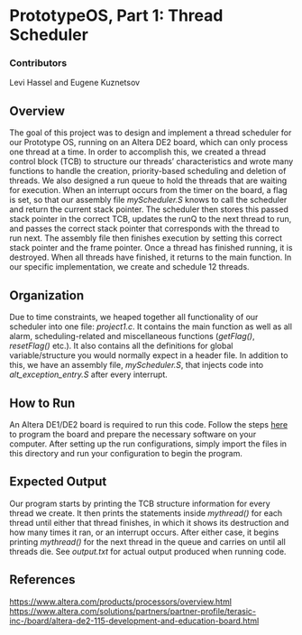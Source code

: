 # PrototypeOS, Part 1: Thread Scheduler

### Contributors
Levi Hassel and Eugene Kuznetsov

## Overview
The goal of this project was to design and implement a thread scheduler for our Prototype OS, running on an Altera DE2 board, which can only process one thread at a time. In order to accomplish this, we created a thread control block (TCB) to structure our threads’ characteristics and wrote many functions to handle the creation, priority-based scheduling and deletion of threads. We also designed a run queue to hold the threads that are waiting for execution.
When an interrupt occurs from the timer on the board, a flag is set, so that our assembly file *myScheduler.S* knows to call the scheduler and return the current stack pointer. The scheduler then stores this passed stack pointer in the correct TCB, updates the runQ to the next thread to run, and passes the correct stack pointer that corresponds with the thread to run next. The assembly file then finishes execution by setting this correct stack pointer and the frame pointer. Once a thread has finished running, it is destroyed. When all threads have finished, it returns to the main function. In our specific implementation, we create and schedule 12 threads.

## Organization
Due to time constraints, we heaped together all functionality of our scheduler into one file: *project1.c*. It contains the main function as well as all alarm, scheduling-related and miscellaneous functions (*getFlag()*, *resetFlag()* etc.). It also contains all the definitions for global variable/structure you would normally expect in a header file. In addition to this, we have an assembly file, *myScheduler.S*, that injects code into *alt_exception_entry.S* after every interrupt.

## How to Run
An Altera DE1/DE2 board is required to run this code. Follow the steps [here](http://cse.unl.edu/~witty/class/csce351/Project/prelab/prelab.htm) to program the board and prepare the necessary software on your computer. After setting up the run configurations, simply import the files in this directory and run your configuration to begin the program.

## Expected Output
Our program starts by printing the TCB structure information for every thread we create. It then prints the statements inside *mythread()* for each thread until either that thread finishes, in which it shows its destruction and how many times it ran, or an interrupt occurs. After either case, it begins printing *mythread()* for the next thread in the queue and carries on until all threads die. See *output.txt* for actual output produced when running code.

## References
https://www.altera.com/products/processors/overview.html
https://www.altera.com/solutions/partners/partner-profile/terasic-inc-/board/altera-de2-115-development-and-education-board.html